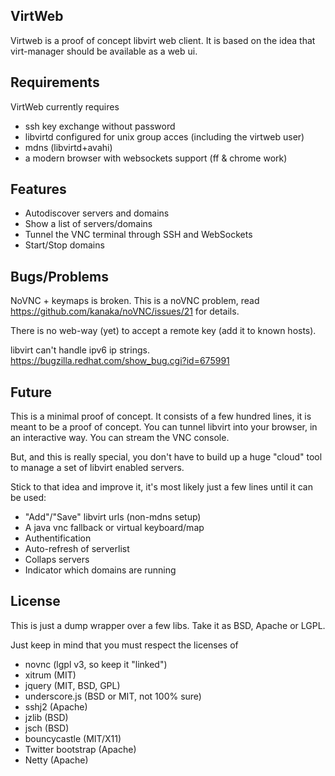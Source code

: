 VirtWeb
-------

Virtweb is a proof of concept libvirt web client.
It is based on the idea that virt-manager should be available as a web ui.

Requirements
------------

VirtWeb currently requires
- ssh key exchange without password
- libvirtd configured for unix group acces (including the virtweb user)
- mdns (libvirtd+avahi)
- a modern browser with websockets support (ff & chrome work)

Features
--------
- Autodiscover servers and domains
- Show a list of servers/domains
- Tunnel the VNC terminal through SSH and WebSockets
- Start/Stop domains

Bugs/Problems
-------------

NoVNC + keymaps is broken. This is a noVNC problem, read
https://github.com/kanaka/noVNC/issues/21 for details.

There is no web-way (yet) to accept a remote key (add it to known hosts).

libvirt can't handle ipv6 ip strings.
https://bugzilla.redhat.com/show_bug.cgi?id=675991

Future
------

This is a minimal proof of concept. It consists of a few hundred lines,
it is meant to be a proof of concept. You can tunnel libvirt into your
browser, in an interactive way. You can stream the VNC console.

But, and this is really special, you don't have to build up a huge "cloud"
tool to manage a set of libvirt enabled servers.

Stick to that idea and improve it, it's most likely just a few lines until
it can be used:
- "Add"/"Save" libvirt urls (non-mdns setup)
- A java vnc fallback or virtual keyboard/map
- Authentification
- Auto-refresh of serverlist
- Collaps servers
- Indicator which domains are running

License
-------

This is just a dump wrapper over a few libs. Take it as BSD, Apache or LGPL.

Just keep in mind that you must respect the licenses of
- novnc (lgpl v3, so keep it "linked")
- xitrum (MIT)
- jquery (MIT, BSD, GPL)
- underscore.js (BSD or MIT, not 100% sure)
- sshj2 (Apache)
- jzlib (BSD)
- jsch (BSD)
- bouncycastle (MIT/X11)
- Twitter bootstrap (Apache)
- Netty (Apache)

